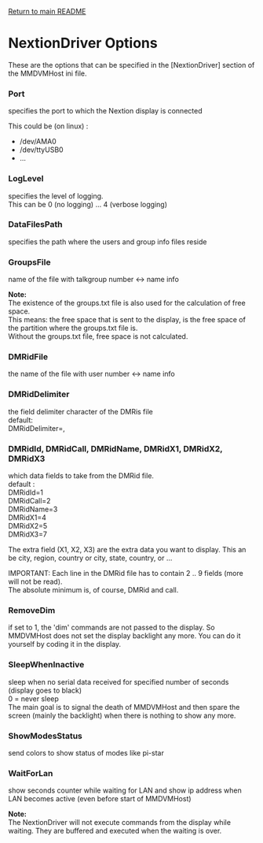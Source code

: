[Return to main README](README.md "Return to main README")


NextionDriver Options
=====================

These are the options that can be specified in the [NextionDriver] section
of the MMDVMHost ini file.



### Port
specifies the port to which the Nextion display is connected 

This could be (on linux) :
- /dev/AMA0
- /dev/ttyUSB0
- ...

### LogLevel
specifies the level of logging.  
This can be 0 (no logging) ... 4 (verbose logging)


### DataFilesPath
specifies the path where the users and group info files reside


### GroupsFile
name of the file with talkgroup number <-> name info

**Note:**  
The existence of the groups.txt file is also used for the calculation of free space.  
This means: the free space that is sent to the display, is the free space
of the partition where the groups.txt file is.  
Without the groups.txt file, free space is not calculated.


### DMRidFile
the name of the file with user number <-> name info

### DMRidDelimiter
the field delimiter character of the DMRis file  
default:  
DMRidDelimiter=,

### DMRidId, DMRidCall, DMRidName, DMRidX1, DMRidX2, DMRidX3

which data fields to take from the DMRid file.  
default :  
DMRidId=1  
DMRidCall=2  
DMRidName=3  
DMRidX1=4  
DMRidX2=5  
DMRidX3=7  

The extra field (X1, X2, X3) are the extra data you want to display. This an be
city, region, country or city, state, country, or ...

IMPORTANT:
Each line in the DMRid file has to contain 2 .. 9 fields (more will not be read).  
The absolute minimum is, of course, DMRid and call.


### RemoveDim
if set to 1, the 'dim' commands are not passed to the display.
So MMDVMHost does not set the display backlight any more. You can do it yourself
 by coding it in the display.


### SleepWhenInactive
sleep when no serial data received for specified number of seconds (display goes to black)  
0 = never sleep  
The main goal is to signal the death of MMDVMHost and then spare the screen
 (mainly the backlight) when there is nothing to show any more.


### ShowModesStatus
send colors to show status of modes like pi-star


### WaitForLan
show seconds counter while waiting for LAN and show ip address when LAN becomes active 
(even before start of MMDVMHost)

**Note:**  
The NextionDriver will not execute commands from the display while waiting.
They are buffered and executed when the waiting is over.

